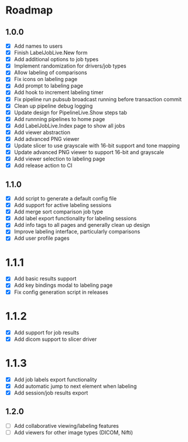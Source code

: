 # Roadmap

## 1.0.0
- [x] Add names to users
- [x] Finish LabelJobLive.New form
- [x] Add additional options to job types
- [x] Implement randomization for drivers/job types
- [x] Allow labeling of comparisons
- [x] Fix icons on labeling page
- [x] Add prompt to labeling page
- [x] Add hook to increment labeling timer
- [x] Fix pipeline run pubsub broadcast running before transaction commit
- [x] Clean up pipeline debug logging
- [x] Update design for PipelineLive.Show steps tab
- [x] Add runnning pipelines to home page
- [x] Add LabelJobLive.Index page to show all jobs
- [x] Add viewer abstraction
- [x] Add advanced PNG viewer
- [x] Update slicer to use grayscale with 16-bit support and tone mapping
- [x] Update advanced PNG viewer to support 16-bit and grayscale
- [x] Add viewer selection to labeling page
- [x] Add release action to CI

## 1.1.0
- [x] Add script to generate a default config file
- [x] Add support for active labeling sessions
- [x] Add merge sort comparison job type
- [x] Add label export functionality for labeling sessions
- [x] Add info tags to all pages and generally clean up design
- [x] Improve labeling interface, particularly comparisons
- [x] Add user profile pages

# 1.1.1
- [x] Add basic results support
- [x] Add key bindings modal to labeling page
- [x] Fix config generation script in releases

# 1.1.2
- [x] Add support for job results
- [x] Add dicom support to slicer driver

# 1.1.3
- [x] Add job labels export functionality
- [x] Add automatic jump to next element when labeling
- [x] Add session/job results export

## 1.2.0
- [ ] Add collaborative viewing/labeling features
- [ ] Add viewers for other image types (DICOM, Nifti)
